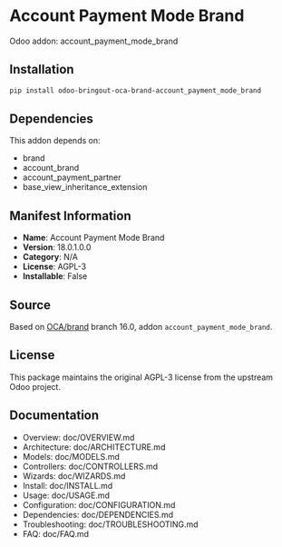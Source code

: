 # Account Payment Mode Brand

Odoo addon: account_payment_mode_brand

## Installation

```bash
pip install odoo-bringout-oca-brand-account_payment_mode_brand
```

## Dependencies

This addon depends on:
- brand
- account_brand
- account_payment_partner
- base_view_inheritance_extension

## Manifest Information

- **Name**: Account Payment Mode Brand
- **Version**: 18.0.1.0.0
- **Category**: N/A
- **License**: AGPL-3
- **Installable**: False

## Source

Based on [OCA/brand](https://github.com/OCA/brand) branch 16.0, addon `account_payment_mode_brand`.

## License

This package maintains the original AGPL-3 license from the upstream Odoo project.

## Documentation

- Overview: doc/OVERVIEW.md
- Architecture: doc/ARCHITECTURE.md
- Models: doc/MODELS.md
- Controllers: doc/CONTROLLERS.md
- Wizards: doc/WIZARDS.md
- Install: doc/INSTALL.md
- Usage: doc/USAGE.md
- Configuration: doc/CONFIGURATION.md
- Dependencies: doc/DEPENDENCIES.md
- Troubleshooting: doc/TROUBLESHOOTING.md
- FAQ: doc/FAQ.md
